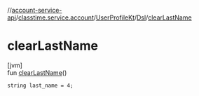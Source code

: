 //[account-service-api](../../../../index.md)/[classtime.service.account](../../index.md)/[UserProfileKt](../index.md)/[Dsl](index.md)/[clearLastName](clear-last-name.md)

# clearLastName

[jvm]\
fun [clearLastName](clear-last-name.md)()

<code>string last_name = 4;</code>
